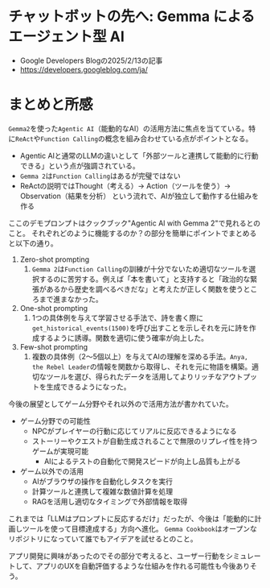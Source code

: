 # チャットボットの先へ: Gemma によるエージェント型 AI
- Google Developers Blogの2025/2/13の記事
- https://developers.googleblog.com/ja/

# まとめと所感
`Gemma2`を使った`Agentic AI`（能動的なAI）の活用方法に焦点を当てている。特に`ReAct`や`Function Calling`の概念を組み合わせている点がポイントとなる。

- Agentic AIと通常のLLMの違いとして「外部ツールと連携して能動的に行動できる」という点が強調されている。
- `Gemma 2`は`Function Calling`はあるが完璧ではない
- ReActの説明ではThought（考える）→ Action（ツールを使う）→ Observation（結果を分析） という流れで、AIが独立して動作する仕組みを作る

ここのデモプロンプトはクックブック"Agentic AI with Gemma 2"で見れるとのこと。
それぞれどのように機能するのか？の部分を簡単にポイントでまとめると以下の通り。

1. Zero-shot prompting
   1. `Gemma 2`は`Function Calling`の訓練が十分でないため適切なツールを選択するのに苦労する。例えば「本を書いて」と支持すると「政治的な緊張があるから歴史を調べるべきだな」と考えたが正しく関数を使うところまで進まなかった。
2. One-shot prompting
   1. 1つの具体例を与えて学習させる手法で、詩を書く際に`get_historical_events(1500)`を呼び出すことを示しそれを元に詩を作成するように誘導。関数を適切に使う確率が向上した。
3. Few-shot prompting
   1. 複数の具体例（2〜5個以上）を与えてAIの理解を深める手法。`Anya, the Rebel Leader`の情報を関数から取得し、それを元に物語を構築。適切なツールを選び、得られたデータを活用してよりリッチなアウトプットを生成できるようになった。

今後の展望としてゲーム分野やそれ以外ので活用方法が書かれていた。

- ゲーム分野での可能性
  - NPCがプレイヤーの行動に応じてリアルに反応できるようになる
  - ストーリーやクエストが自動生成されることで無限のリプレイ性を持つゲームが実現可能
	- AIによるテストの自動化で開発スピードが向上し品質も上がる
- ゲーム以外での活用
	- AIがブラウザの操作を自動化しタスクを実行
	- 計算ツールと連携して複雑な数値計算を処理
	- RAGを活用し適切なタイミングで外部情報を取得

これまでは「LLMはプロンプトに反応するだけ」だったが、今後は「能動的に計画しツールを使って目標達成する」方向へ進化。
`Gemma Cookbook`はオープンなリポジトリになっていて誰でもアイデアを試せるとのこと。

アプリ開発に興味があったのでその部分で考えると、ユーザー行動をシミュレートして、アプリのUXを自動評価するような仕組みを作れる可能性も今後ありそう。